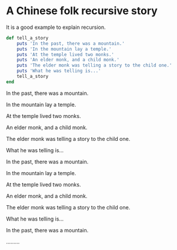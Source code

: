 # A Chinese folk recursive story

It is a good example to explain recursion.

```ruby
def tell_a_story
    puts 'In the past, there was a mountain.'
    puts 'In the mountain lay a temple.'
    puts 'At the temple lived two monks.'
    puts 'An elder monk, and a child monk.'
    puts 'The elder monk was telling a story to the child one.'
    puts 'What he was telling is...'
    tell_a_story
end
```

In the past, there was a mountain.

In the mountain lay a temple.

At the temple lived two monks.

An elder monk, and a child monk.

The elder monk was telling a story to the child one.

What he was telling is...

In the past, there was a mountain.

In the mountain lay a temple.

At the temple lived two monks.

An elder monk, and a child monk.

The elder monk was telling a story to the child one.

What he was telling is...

In the past, there was a mountain.

.........